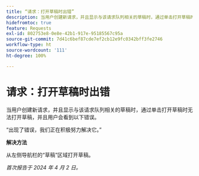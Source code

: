 ```yaml
---
title: “请求：打开草稿时出错”
description: 当用户创建新请求，并且显示与该请求队列相关的草稿时，通过单击打开草稿时无法打开草稿，并且用户会看到错误。有解决方法可用。
hidefromtoc: true
feature: Requests
exl-id: 802753e8-0e8e-42b1-917e-95185567c95a
source-git-commit: 7d41c6bef87cde7ef2cb12e9fc0342bff3fe2746
workflow-type: ht
source-wordcount: '111'
ht-degree: 100%

---
```


# 请求：打开草稿时出错

当用户创建新请求，并且显示与该请求队列相关的草稿时，通过单击打开草稿时无法打开草稿，并且用户会看到以下错误。

“出现了错误，我们正在积极努力解决它。”

**解决方法**

从左侧导航栏的“草稿”区域打开草稿。

_首次报告于 2024 年 4 月 2 日。_
